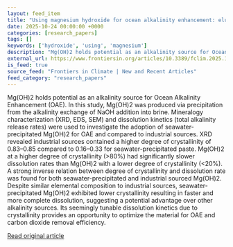 ```yaml
---
layout: feed_item
title: "Using magnesium hydroxide for ocean alkalinity enhancement: elucidating the role of formation conditions on material properties and dissolution kinetics"
date: 2025-10-24 00:00:00 +0000
categories: [research_papers]
tags: []
keywords: ['hydroxide', 'using', 'magnesium']
description: "Mg(OH)2 holds potential as an alkalinity source for Ocean Alkalinity Enhancement (OAE)"
external_url: https://www.frontiersin.org/articles/10.3389/fclim.2025.1616362
is_feed: true
source_feed: "Frontiers in Climate | New and Recent Articles"
feed_category: "research_papers"
---
```


Mg(OH)2 holds potential as an alkalinity source for Ocean Alkalinity Enhancement (OAE). In this study, Mg(OH)2 was produced via precipitation from the alkalinity exchange of NaOH addition into brine. Mineralogy characterization (XRD, EDS, SEM) and dissolution kinetics (total alkalinity release rates) were used to investigate the adoption of seawater-precipitated Mg(OH)2 for OAE and compared to industrial sources. XRD revealed industrial sources contained a higher degree of crystallinity of 0.83–0.85 compared to 0.16–0.33 for seawater-precipitated paste. Mg(OH)2 at a higher degree of crystallinity (>80%) had significantly slower dissolution rates than Mg(OH)2 with a lower degree of crystallinity (<20%). A strong inverse relation between degree of crystallinity and dissolution rate was found for both seawater-precipitated and industrial sourced Mg(OH)2. Despite similar elemental composition to industrial sources, seawater-precipitated Mg(OH)2 exhibited lower crystallinity resulting in faster and more complete dissolution, suggesting a potential advantage over other alkalinity sources. Its seemingly tunable dissolution kinetics due to crystallinity provides an opportunity to optimize the material for OAE and carbon dioxide removal efficiency.

[Read original article](https://www.frontiersin.org/articles/10.3389/fclim.2025.1616362)
